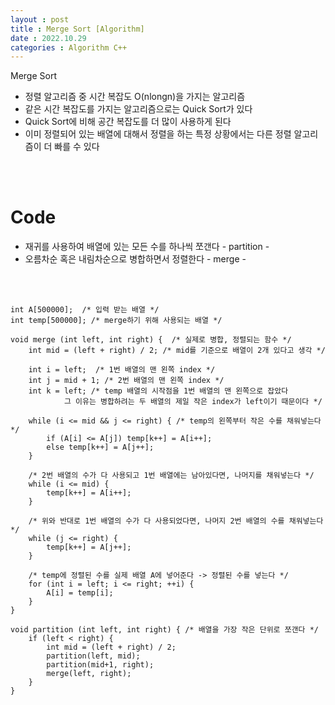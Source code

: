 ```yaml
---
layout : post
title : Merge Sort [Algorithm]
date : 2022.10.29
categories : Algorithm C++
---
```


Merge Sort

- 정렬 알고리즘 중 시간 복잡도 O(nlongn)을 가지는 알고리즘
- 같은 시간 복잡도를 가지는 알고리즘으로는 Quick Sort가 있다
- Quick Sort에 비해 공간 복잡도를 더 많이 사용하게 된다     
- 이미 정렬되어 있는 배열에 대해서 정렬을 하는 특정 상황에서는 다른 정렬 알고리즘이 더 빠를 수 있다

<br/><br/>
# Code
- 재귀를 사용하여 배열에 있는 모든 수를 하나씩 쪼갠다 - partition -
- 오름차순 혹은 내림차순으로 병합하면서 정렬한다 - merge -

<br/><br/>

```
int A[500000];  /* 입력 받는 배열 */
int temp[500000]; /* merge하기 위해 사용되는 배열 */

void merge (int left, int right) {  /* 실제로 병합, 정렬되는 함수 */
    int mid = (left + right) / 2; /* mid를 기준으로 배열이 2개 있다고 생각 */

    int i = left;  /* 1번 배열의 맨 왼쪽 index */
    int j = mid + 1; /* 2번 배열의 맨 왼쪽 index */
    int k = left; /* temp 배열의 시작점을 1번 배열의 맨 왼쪽으로 잡았다
            그 이유는 병합하려는 두 배열의 제일 작은 index가 left이기 때문이다 */ 

    while (i <= mid && j <= right) { /* temp의 왼쪽부터 작은 수를 채워넣는다 */
        if (A[i] <= A[j]) temp[k++] = A[i++];
        else temp[k++] = A[j++];
    }

    /* 2번 배열의 수가 다 사용되고 1번 배열에는 남아있다면, 나머지를 채워넣는다 */
    while (i <= mid) { 
        temp[k++] = A[i++];
    }

    /* 위와 반대로 1번 배열의 수가 다 사용되었다면, 나머지 2번 배열의 수를 채워넣는다 */
    while (j <= right) { 
        temp[k++] = A[j++];
    }

    /* temp에 정렬된 수를 실제 배열 A에 넣어준다 -> 정렬된 수를 넣는다 */
    for (int i = left; i <= right; ++i) {
        A[i] = temp[i];
    }
}

void partition (int left, int right) { /* 배열을 가장 작은 단위로 쪼갠다 */
    if (left < right) {
        int mid = (left + right) / 2;
        partition(left, mid);
        partition(mid+1, right);
        merge(left, right);
    }
}
```
